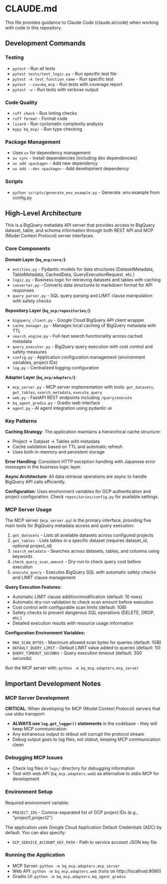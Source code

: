 # CLAUDE.md

This file provides guidance to Claude Code (claude.ai/code) when working with code in this repository.

## Development Commands

### Testing
- `pytest` - Run all tests
- `pytest tests/test_logic.py` - Run specific test file
- `pytest -k test_function_name` - Run specific test
- `pytest --cov=bq_mcp` - Run tests with coverage report
- `pytest -v` - Run tests with verbose output

### Code Quality
- `ruff check` - Run linting checks
- `ruff format` - Format code
- `lizard` - Run cyclomatic complexity analysis
- `mypy bq_mcp/` - Run type checking

### Package Management
- Uses `uv` for dependency management
- `uv sync` - Install dependencies (including dev dependencies)
- `uv add <package>` - Add new dependency
- `uv add --dev <package>` - Add development dependency

### Scripts
- `python scripts/generate_env_example.py` - Generate .env.example from config.py

## High-Level Architecture

This is a BigQuery metadata API server that provides access to BigQuery dataset, table, and schema information through both REST API and MCP (Model Context Protocol) server interfaces.

### Core Components

**Domain Layer (`bq_mcp/core/`)**:
- `entities.py` - Pydantic models for data structures (DatasetMetadata, TableMetadata, CachedData, QueryExecutionRequest, etc.)
- `logic.py` - Business logic for retrieving datasets and tables with caching
- `converter.py` - Converts data structures to markdown format for API responses
- `query_parser.py` - SQL query parsing and LIMIT clause manipulation with safety checks

**Repository Layer (`bq_mcp/repositories/`)**:
- `bigquery_client.py` - Google Cloud BigQuery API client wrapper
- `cache_manager.py` - Manages local caching of BigQuery metadata with TTL
- `search_engine.py` - Full-text search functionality across cached metadata
- `query_executor.py` - BigQuery query execution with cost control and safety measures
- `config.py` - Application configuration management (environment variables, project IDs)
- `log.py` - Centralized logging configuration

**Adapter Layer (`bq_mcp/adapters/`)**:
- `mcp_server.py` - MCP server implementation with tools: `get_datasets`, `get_tables`, `search_metadata`, `execute_query`
- `web.py` - FastAPI REST endpoints including `/query/execute`
- `bq_agent_gradio.py` - Gradio web interface
- `agent.py` - AI agent integration using pydantic-ai

### Key Patterns

**Caching Strategy**: The application maintains a hierarchical cache structure:
- Project → Dataset → Tables with metadata
- Cache validation based on TTL and automatic refresh
- Uses both in-memory and persistent storage

**Error Handling**: Consistent HTTP exception handling with Japanese error messages in the business logic layer.

**Async Architecture**: All data retrieval operations are async to handle BigQuery API calls efficiently.

**Configuration**: Uses environment variables for GCP authentication and project configuration. Check `repositories/config.py` for available settings.

### MCP Server Usage
The MCP server (`mcp_server.py`) is the primary interface, providing five main tools for BigQuery metadata access and query execution:
1. `get_datasets` - Lists all available datasets across configured projects
2. `get_tables` - Lists tables in a specific dataset (requires dataset_id, optional project_id)
3. `search_metadata` - Searches across datasets, tables, and columns using keywords
4. `check_query_scan_amount` - Dry-run to check query cost before execution
5. `execute_query` - Executes BigQuery SQL with automatic safety checks and LIMIT clause management

**Query Execution Features:**
- Automatic LIMIT clause addition/modification (default: 10 rows)
- Automatic dry-run validation to check scan amount before execution
- Cost control with configurable scan limits (default: 1GB)
- Safety checks to prevent dangerous SQL operations (DELETE, DROP, etc.)
- Detailed execution results with resource usage information

**Configuration Environment Variables:**
- `MAX_SCAN_BYTES` - Maximum allowed scan bytes for queries (default: 1GB)
- `DEFAULT_QUERY_LIMIT` - Default LIMIT value added to queries (default: 10)
- `QUERY_TIMEOUT_SECONDS` - Query execution timeout (default: 300 seconds)

Run the MCP server with: `python -m bq_mcp.adapters.mcp_server`

## Important Development Notes

### MCP Server Development
**CRITICAL**: When developing for MCP (Model Context Protocol) servers that use stdio transport:
- **ALWAYS use `log.get_logger()` statements** in the codebase - they will keep MCP communication
- Any extraneous output to stdout will corrupt the protocol stream
- Debug output goes to log files, not stdout, keeping MCP communication clean

### Debugging MCP Issues
- Check log files in `logs/` directory for debugging information
- Test with web API (`bq_mcp.adapters.web`) as alternative to stdio MCP for development

### Environment Setup
Required environment variable:
- `PROJECT_IDS` - Comma-separated list of GCP project IDs (e.g., "project1,project2")

The application uses Google Cloud Application Default Credentials (ADC) by default. You can also specify:
- `GCP_SERVICE_ACCOUNT_KEY_PATH` - Path to service account JSON key file

### Running the Application
- MCP Server: `python -m bq_mcp.adapters.mcp_server`
- Web API: `python -m bq_mcp.adapters.web` (runs on http://localhost:8080)
- Gradio UI: `python -m bq_mcp.adapters.bq_agent_gradio`